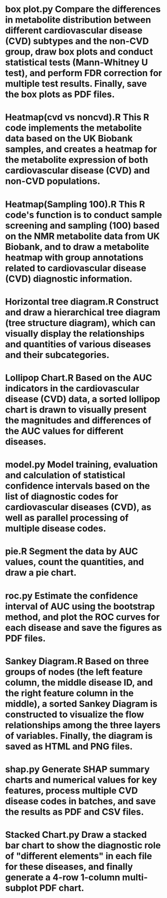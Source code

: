 # box plot.py  Compare the differences in metabolite distribution between different cardiovascular disease (CVD) subtypes and the non-CVD group, draw box plots and conduct statistical tests (Mann-Whitney U test), and perform FDR correction for multiple test results. Finally, save the box plots as PDF files.

# Heatmap(cvd vs noncvd).R This R code implements the metabolite data based on the UK Biobank samples, and creates a heatmap for the metabolite expression of both cardiovascular disease (CVD) and non-CVD populations.

# Heatmap(Sampling 100).R This R code's function is to conduct sample screening and sampling (100) based on the NMR metabolite data from UK Biobank, and to draw a metabolite heatmap with group annotations related to cardiovascular disease (CVD) diagnostic information.

# Horizontal tree diagram.R Construct and draw a hierarchical tree diagram (tree structure diagram), which can visually display the relationships and quantities of various diseases and their subcategories.

# Lollipop Chart.R Based on the AUC indicators in the cardiovascular disease (CVD) data, a sorted lollipop chart is drawn to visually present the magnitudes and differences of the AUC values for different diseases.

# model.py Model training, evaluation and calculation of statistical confidence intervals based on the list of diagnostic codes for cardiovascular diseases (CVD), as well as parallel processing of multiple disease codes.

# pie.R Segment the data by AUC values, count the quantities, and draw a pie chart.

# roc.py Estimate the confidence interval of AUC using the bootstrap method, and plot the ROC curves for each disease and save the figures as PDF files.

# Sankey Diagram.R Based on three groups of nodes (the left feature column, the middle disease ID, and the right feature column in the middle), a sorted Sankey Diagram is constructed to visualize the flow relationships among the three layers of variables. Finally, the diagram is saved as HTML and PNG files.

# shap.py Generate SHAP summary charts and numerical values for key features, process multiple CVD disease codes in batches, and save the results as PDF and CSV files.

# Stacked Chart.py Draw a stacked bar chart to show the diagnostic role of "different elements" in each file for these diseases, and finally generate a 4-row 1-column multi-subplot PDF chart.
